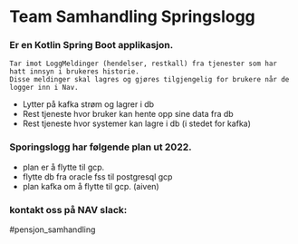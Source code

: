 
# Team Samhandling Springslogg

### Er en Kotlin Spring Boot applikasjon.

```
Tar imot LoggMeldinger (hendelser, restkall) fra tjenester som har hatt innsyn i brukeres historie.
Disse meldinger skal lagres og gjøres tilgjengelig for brukere når de logger inn i Nav.
```

* Lytter på kafka strøm og lagrer i db
* Rest tjeneste hvor bruker kan hente opp sine data fra db
* Rest tjeneste hvor systemer kan lagre i db (i stedet for kafka)


### Sporingslogg har følgende plan ut 2022.

* plan er å flytte til gcp.
* flytte db fra oracle fss til postgresql gcp
* plan kafka om å flytte til gcp. (aiven)


### kontakt oss på NAV slack: 
#pensjon_samhandling
